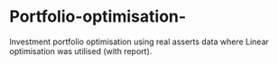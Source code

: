 # Portfolio-optimisation-
Investment portfolio optimisation using real asserts data where Linear optimisation was utilised (with report).
